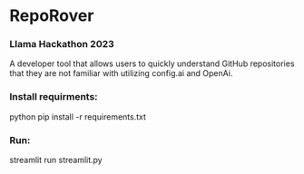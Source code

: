 # RepoRover

### Llama Hackathon 2023
A developer tool that allows users to quickly understand GitHub repositories that they are not familiar with utilizing config.ai and OpenAi.

### Install requirments:

python pip install -r requirements.txt

### Run:
streamlit run streamlit.py
